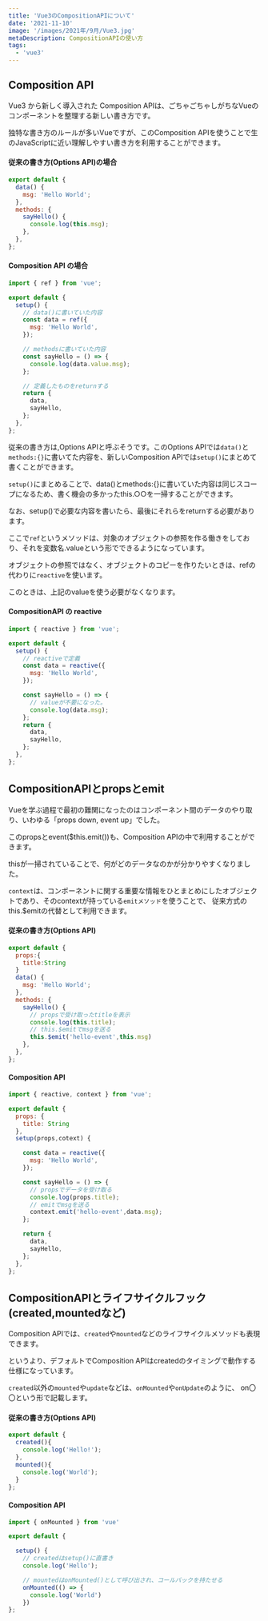 ```yaml
---
title: 'Vue3のCompositionAPIについて'
date: '2021-11-10'
image: '/images/2021年/9月/Vue3.jpg'
metaDescription: CompositionAPIの使い方
tags:
  - 'vue3'
---
```


## Composition API

Vue3 から新しく導入された <red><bold>Composition API</bold></red>は、ごちゃごちゃしがちなVueのコンポーネントを整理する新しい書き方です。

独特な書き方のルールが多いVueですが、このComposition APIを使うことで生のJavaScriptに近い理解しやすい書き方を利用することができます。

#### 従来の書き方(Options API)の場合

```javascript
export default {
  data() {
    msg: 'Hello World';
  },
  methods: {
    sayHello() {
      console.log(this.msg);
    },
  },
};
```

#### Composition API の場合

```javascript
import { ref } from 'vue';

export default {
  setup() {
    // data()に書いていた内容
    const data = ref({
      msg: 'Hello World',
    });

    // methodsに書いていた内容
    const sayHello = () => {
      console.log(data.value.msg);
    };

    // 定義したものをreturnする
    return {
      data,
      sayHello,
    };
  },
};
```

従来の書き方は,<blue>Options API</blue>と呼ぶそうです。このOptions APIでは<code>data()</code>と<code>methods:{}</code>に書いてた内容を、新しいComposition APIでは<code>setup()</code>にまとめて書くことができます。

<code>setup()</code>にまとめることで、data()とmethods:{}に書いていた内容は同じスコープになるため、書く機会の多かった<red>this.○○</red>を一掃することができます。

なお、setup()で必要な内容を書いたら、最後にそれらを<red>return</red>する必要があります。

ここで<code>ref</code>というメソッドは、<red>対象のオブジェクトの参照を作る</red>働きをしており、それを<red>変数名.value</red>という形でできるようになっています。

オブジェクトの参照ではなく、オブジェクトのコピーを作りたいときは、refの代わりに<code>reactive</code>を使います。

このときは、上記のvalueを使う必要がなくなります。


#### CompositionAPI の reactive

```javascript
import { reactive } from 'vue';

export default {
  setup() {
    // reactiveで定義
    const data = reactive({
      msg: 'Hello World',
    });

    const sayHello = () => {
      // valueが不要になった。
      console.log(data.msg);
    };
    return {
      data,
      sayHello,
    };
  },
};
```

## CompositionAPIとpropsとemit
Vueを学ぶ過程で最初の難関になったのはコンポーネント間のデータのやり取り、いわゆる<red><bold>「props down, event up」</bold></red>でした。

このpropsとevent($this.emit())も、Composition APIの中で利用することができます。

<red>thisが一掃されている</red>ことで、何がどのデータなのかが分かりやすくなりました。

<code>context</code>は、コンポーネントに関する重要な情報をひとまとめにしたオブジェクトであり、そのcontextが持っている<code>emitメソッド</code>を使うことで、
従来方式のthis.$emitの代替として利用できます。


#### 従来の書き方(Options API)
```javascript
export default {
  props:{
    title:String
  }
  data() {
    msg: 'Hello World';
  },
  methods: {
    sayHello() {
      // propsで受け取ったtitleを表示
      console.log(this.title);
      // this.$emitでmsgを送る
      this.$emit('hello-event',this.msg)
    },
  },
};
```

#### Composition API
```javascript
import { reactive, context } from 'vue';

export default {
  props: {
    title: String
  },
  setup(props,cotext) {

    const data = reactive({
      msg: 'Hello World',
    });

    const sayHello = () => {
      // propsでデータを受け取る
      console.log(props.title);
      // emitでmsgを送る
      context.emit('hello-event',data.msg);
    };

    return {
      data,
      sayHello,
    };
  },
};
```


## CompositionAPIとライフサイクルフック(created,mountedなど)

Composition APIでは、<code>created</code>や<code>mounted</code>などのライフサイクルメソッドも表現できます。

というより、デフォルトでComposition APIは<red><bold>createdのタイミングで動作する</bold></red>仕様になっています。

<code>created</code>以外の<code>mounted</code>や<code>update</code>などは、<code>onMounted</code>や<code>onUpdate</code>のように、
on〇〇という形で記載します。


#### 従来の書き方(Options API)
```javascript
export default {
  created(){
    console.log('Hello!');
  },
  mounted(){
    console.log('World');
  }
};
```

#### Composition API
```javascript
import { onMounted } from 'vue'

export default {

  setup() {
    // createdはsetup()に直書き
    console.log('Hello');

    // mountedはonMounted()として呼び出され、コールバックを持たせる
    onMounted(() => {
      console.log('World')
    })
};
```